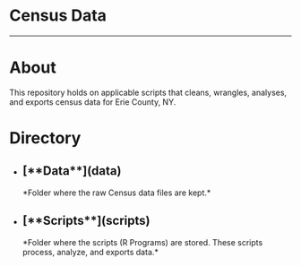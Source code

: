 <h1><b>Census Data</b></h1>

------------------------------------------------------------------------

# **About**

This repository holds on applicable scripts that cleans, wrangles, analyses, and exports census data for Erie County, NY.

# **Directory**

-   <h2>[**Data**](data)</h2>  *Folder where the raw Census data files are kept.*

-   <h2>[**Scripts**](scripts)</h2>  *Folder where the scripts (R Programs) are stored. These scripts process, analyze, and exports data.*
